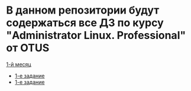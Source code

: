 # В данном репозитории будут содержаться все ДЗ по курсу "Administrator Linux. Professional" от OTUS  

[1-й месяц](https://github.com/rybalka1/OTUS-homework/tree/master/1-month)

- [1-е задание](<https://github.com/rybalka1/OTUS-homework/tree/master/1-month/1-lesson>)
- [1-е задание](<https://github.com/rybalka1/OTUS-homework/tree/master/1-month/2-lesson>)
